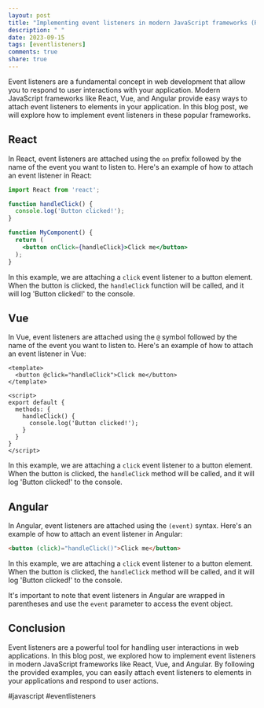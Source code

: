 ```yaml
---
layout: post
title: "Implementing event listeners in modern JavaScript frameworks (React, Vue, Angular)"
description: " "
date: 2023-09-15
tags: [eventlisteners]
comments: true
share: true
---
```


Event listeners are a fundamental concept in web development that allow you to respond to user interactions with your application. Modern JavaScript frameworks like React, Vue, and Angular provide easy ways to attach event listeners to elements in your application. In this blog post, we will explore how to implement event listeners in these popular frameworks.

## React

In React, event listeners are attached using the `on` prefix followed by the name of the event you want to listen to. Here's an example of how to attach an event listener in React:

```jsx
import React from 'react';

function handleClick() {
  console.log('Button clicked!');
}

function MyComponent() {
  return (
    <button onClick={handleClick}>Click me</button>
  );
}
```

In this example, we are attaching a `click` event listener to a button element. When the button is clicked, the `handleClick` function will be called, and it will log 'Button clicked!' to the console.

## Vue

In Vue, event listeners are attached using the `@` symbol followed by the name of the event you want to listen to. Here's an example of how to attach an event listener in Vue:

```vue
<template>
  <button @click="handleClick">Click me</button>
</template>

<script>
export default {
  methods: {
    handleClick() {
      console.log('Button clicked!');
    }
  }
}
</script>
```

In this example, we are attaching a `click` event listener to a button element. When the button is clicked, the `handleClick` method will be called, and it will log 'Button clicked!' to the console.

## Angular

In Angular, event listeners are attached using the `(event)` syntax. Here's an example of how to attach an event listener in Angular:

```html
<button (click)="handleClick()">Click me</button>
```

In this example, we are attaching a `click` event listener to a button element. When the button is clicked, the `handleClick` method will be called, and it will log 'Button clicked!' to the console.

It's important to note that event listeners in Angular are wrapped in parentheses and use the `event` parameter to access the event object.

## Conclusion

Event listeners are a powerful tool for handling user interactions in web applications. In this blog post, we explored how to implement event listeners in modern JavaScript frameworks like React, Vue, and Angular. By following the provided examples, you can easily attach event listeners to elements in your applications and respond to user actions.

#javascript #eventlisteners